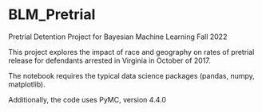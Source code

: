 # BLM_Pretrial
Pretrial Detention Project for Bayesian Machine Learning Fall 2022

This project explores the impact of race and geography on rates of pretrial release for defendants arrested in Virginia in October of 2017.

The notebook requires the typical data science packages (pandas, numpy, matplotlib).

Additionally, the code uses PyMC, version 4.4.0
